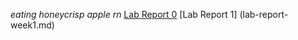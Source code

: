 *eating honeycrisp apple rn*
[Lab Report 0](https://github.com/sylvanabrooke/cse15l-lab-reports/blob/main/lab-report-1-week-0.md)
[Lab Report 1] (lab-report-week1.md)